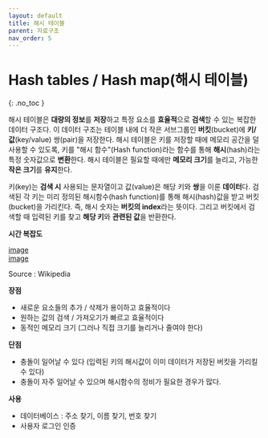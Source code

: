 ```yaml
---
layout: default
title: 해시 테이블
parent: 자료구조
nav_order: 5
---
```


# Hash tables / Hash map(해시 테이블)  
{: .no_toc }

해시 테이블은 **대량의 정보**를 **저장**하고 특정 요소를 **효율적**으로 **검색**할 수 있는 복잡한 데이터 구조다. 이 데이터 구조는 테이블 내에 더 작은 서브그룹인 **버킷**(bucket)에 **키/값**(key/value) 쌍(pair)을 저장한다. 해시 테이블은 키를 저장할 때에 메모리 공간을 덜 사용할 수 있도록, 키를 "해시 함수"(Hash function)라는 함수를 통해 **해시**(hash)라는 특정 숫자값으로 **변환**한다. 해시 테이블은 필요할 때에만 **메모리 크기**를 늘리고, 가능한 **작은 크기**를 **유지**한다.  

키(key)는 **검색 시** 사용되는 문자열이고 값(value)은 해당 키와 **쌍**을 이룬 **데이터**다. 검색된 각 키는 미리 정의된 해시함수(hash function)를 통해 해시(hash)값을 받고 버킷(bucket)을 가리킨다. 즉, 해시 숫자는 **버킷의 index**라는 뜻이다. 그리고 버킷에서 검색할 때 입력된 키를 찾고 **해당 키**와 **관련된 값**을 반환한다.  

**시간 복잡도**  

[image](https://velog.velcdn.com/images%2Fjha0402%2Fpost%2Ffc283dd2-db7a-4935-a273-a7fc5814a8ba%2Fimage.png)  
[image](https://velog.velcdn.com/images%2Fjha0402%2Fpost%2Fa5dc5aeb-8061-4936-b8dc-26d6f7fbf0e8%2FHash_table_3_1_1_0_1_0_0_SP.svg)  

Source : Wikipedia  

**장점**  

  - 새로운 요소들의 추가 / 삭제가 용이하고 효율적이다  
  - 원하는 값의 검색 / 가져오기가 빠르고 효율적이다  
  - 동적인 메모리 크기 (그러나 직접 크기를 늘리거나 줄여야 한다)  

**단점**  

  - 충돌이 일어날 수 있다 (입력된 키의 해시값이 이미 데이터가 저장된 버킷을 가리킬 수 있다)  
  - 충돌이 자주 일어날 수 있으며 해시함수의 정비가 필요한 경우가 많다.  

**사용**  

  - 데이터베이스 : 주소 찾기, 이름 찾기, 번호 찾기  
  - 사용자 로그인 인증